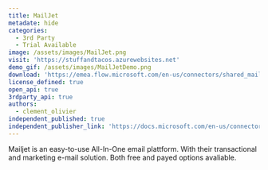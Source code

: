```yaml
---
title: MailJet
metadate: hide
categories:
  - 3rd Party
  - Trial Available
image: /assets/images/MailJet.png
visit: 'https://stuffandtacos.azurewebsites.net'
demo_gif: /assets/images/MailJetDemo.png
download: 'https://emea.flow.microsoft.com/en-us/connectors/shared_mailjetip/mailjet-independent-publisher/'
license_defined: true
open_api: true
3rdparty_api: true
authors:
  - clement_olivier
independent_published: true
independent_publisher_link: 'https://docs.microsoft.com/en-us/connectors/mailjetip/'
---
```

Mailjet is an easy-to-use All-In-One email plattform. With their transactional and marketing e-mail solution. Both free and payed options avaliable. 